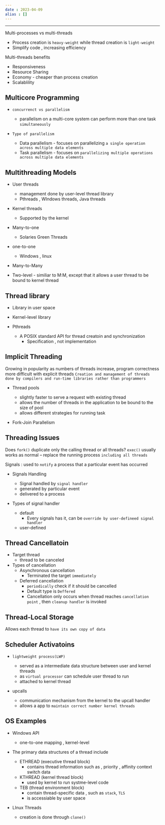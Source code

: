 ```yaml
---
date : 2023-04-09
alias : []
---
```


---

Multi-processes vs multi-threads
+ Process creation is `heavy-weight` while thread creation is `light-weight`
+ Simplify code , increasing efficiency

Multi-threads benefits
+ Responsiveness
+ Resource Sharing
+ Economy - cheaper than process creation
+ Scalablility

## Multicore Programming

+ `concurrenct vs parallelism`
	+ parallelism on a multi-core system can perform more than one task `simultaneously`

+ `Type of parallelism`
	+ Data parallelism - focuses on parallelizing `a single operation across multiple data elements`
	+ Task parallelism - focuses on `parallelizing multiple operations across multiple data elements`
	
## Multithreading Models
+ User threads
	+ management done by user-level thread library
	+ Pthreads , WIndows threads, Java threads
+ Kernel threads
	+ Supported by the kernel


+ Many-to-one 
	+ Solaries Green Threads
+ one-to-one
	+ Windows , linux
+ Many-to-Many
+ Two-level - similiar to M:M, except that it allows a user thread to be bound to kernel thread

## Thread library

+ Library in user space
+ Kernel-level library

+ Pthreads 
	+ A POSIX standard API for thread creatoin and synchronization
		+ Specification , not implementation


## Implicit Threading

Growing in popularity as numbers of threads increase, program correctness more difficult with explicit threads `Creation and management of threads done by compilers and run-time libraries rather than programmers`

+ Thread pools
	+ slightly faster to serve a request with existing thread
	+ allows the number of threads in the application to be bound to the size of pool
	+ allows different strategies for running task

+ Fork-Join Parallelism

## Threading Issues

Does `fork()` duplicate only the calling thread or all threads?
`exec()` usually works as normal – replace the running process `including all threads`

Signals : used to `notify`  a process that a particular event has occurred
+ Signals Handling
	+ Signal handled by `signal handler`
	+ generated by particular event
	+ delivered to a process

+ Types of signal handler
	+ default
		+ Every signals has it, can be `override by user-defineed signal handler`
	+ user-defined

## Thread Cancellatoin

+ Target thread
	+ thread to be canceled
+ Types of cancellation
	+ Asynchronous cancellation
		+ Terminated the target `immediately`
	+ Deferred cancellation 
		+ `periodically` check if it should be cancelled
		+ Default type is `Deffered`
		+ Cancellation only occurs when thread reaches `cancellation point` , then `cleanup handler` is invoked

## Thread-Local Storage

Allows each thread to `have its own copy of data`

## Scheduler Activatoins

+ `lightweight process(LWP)` 
	+ served as a intermediate data structure between user and kernel threads
	+ as `virtual processor` can schedule user thread to run
	+ attached to kernel thread

+ upcalls
	+ communication mechanism from the kernel to the upcall handler
	+ allows a app to `maintain correct number kernel threads`

## OS Examples

+ Windows API
	+ one-to-one mapping , kernel-level

+ The primary data structures of a thread include
	+ ETHREAD (executive thread block)
		+ contains thread information such as , priority , affinity context switch data
	+ KTHREAD (kernel thread block)
		+ used by kernel to run systme-level code
	+ TEB (thread environment block)
		+ contain thread-specific data , such as `stack`, `TLS` 
		+ is accessiable by user space


+ LInux Threads
	+ creation is done through `clone()`
